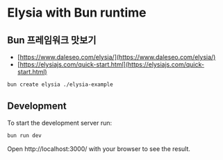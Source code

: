 # Elysia with Bun runtime

## Bun 프레임워크 맛보기

- [https://www.daleseo.com/elysia/](https://www.daleseo.com/elysia/)
- [https://elysiajs.com/quick-start.html](https://elysiajs.com/quick-start.html)

```bash
bun create elysia ./elysia-example
```

## Development

To start the development server run:

```bash
bun run dev
```

Open http://localhost:3000/ with your browser to see the result.
